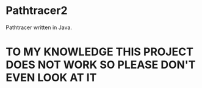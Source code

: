 # Pathtracer2
Pathtracer written in Java.

# TO MY KNOWLEDGE THIS PROJECT DOES NOT WORK SO PLEASE DON'T EVEN LOOK AT IT
